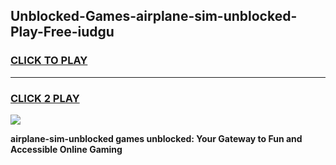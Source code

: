 
## Unblocked-Games-airplane-sim-unblocked-Play-Free-iudgu
<h3>
<a href="https://premium76.site?title=airplane-sim-unblocked&ref=18A1">CLICK TO PLAY</a></h3>
<hr>

<h3>
<a href="https://premium76.site?title=airplane-sim-unblocked&ref=18A1">CLICK 2 PLAY</a>
  
</h3>

<a href="https://premium76.site?title=airplane-sim-unblocked&ref=18A1"><img src="https://clearcache.store/games.png"></a>


**airplane-sim-unblocked games unblocked: Your Gateway to Fun and Accessible Online Gaming**

